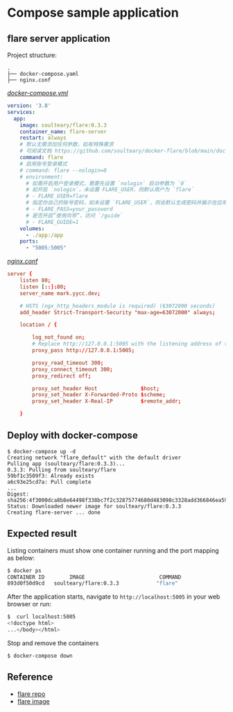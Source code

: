 # Compose sample application

## flare server application

Project structure:

```text
.
├── docker-compose.yaml
├── nginx.conf
```

[_docker-compose.yml_](docker-compose.yml)

```yaml
version: '3.8'
services:
  app:
    image: soulteary/flare:0.3.3
    container_name: flare-server
    restart: always
    # 默认无需添加任何参数，如有特殊需求
    # 可阅读文档 https://github.com/soulteary/docker-flare/blob/main/docs/advanced-startup.md
    command: flare
    # 启用账号登录模式
    # command: flare --nologin=0
    # environment:
      # 如需开启用户登录模式，需要先设置 `nologin` 启动参数为 `0`
      # 如开启 `nologin`，未设置 FLARE_USER，则默认用户为 `flare`
      # - FLARE_USER=flare
      # 指定你自己的账号密码，如未设置 `FLARE_USER`，则会默认生成密码并展示在应用启动日志中
      # - FLARE_PASS=your_password
      # 是否开启“使用向导”，访问 `/guide`
      # - FLARE_GUIDE=1
    volumes:
      - ./app:/app
    ports:
      - "5005:5005"
```

[_nginx.conf_](nginx.conf)

```conf
server {
    listen 80;
    listen [::]:80;
    server_name mark.yycc.dev;

    # HSTS (ngx_http_headers_module is required) (63072000 seconds)
    add_header Strict-Transport-Security "max-age=63072000" always;

    location / {

        log_not_found on;
        # Replace http://127.0.0.1:5005 with the listening address of the flare server.
        proxy_pass http://127.0.0.1:5005;

        proxy_read_timeout 300;
        proxy_connect_timeout 300;
        proxy_redirect off;

        proxy_set_header Host              $host;
        proxy_set_header X-Forwarded-Proto $scheme;
        proxy_set_header X-Real-IP         $remote_addr;

    }
```

## Deploy with docker-compose

```compose
$ docker-compose up -d
Creating network "flare_default" with the default driver
Pulling app (soulteary/flare:0.3.3)...
0.3.3: Pulling from soulteary/flare
59bf1c3509f3: Already exists
a6c93e25cd7a: Pull complete
...
Digest: sha256:4f3000dca8b8e64498f338bc7f2c32875774680d483098c3328add366846ea59
Status: Downloaded newer image for soulteary/flare:0.3.3
Creating flare-server ... done
```

## Expected result

Listing containers must show one container running and the port mapping as below:

```bash
$ docker ps
CONTAINER ID        IMAGE                        COMMAND                  CREATED             STATUS              PORTS                  NAMES
893d0f50d9cd   soulteary/flare:0.3.3            "flare"                  About a minute ago   Up About a minute          0.0.0.0:5005->5005/tcp, :::5005->5005/tcp           flare-server
```

After the application starts, navigate to `http://localhost:5005` in your web browser or run:

```bash
$  curl localhost:5005       
<!doctype html>
...</body></html>
```

Stop and remove the containers

```compose
$ docker-compose down
```

## Reference

- [flare repo](https://github.com/soulteary/docker-flare)
- [flare image](https://hub.docker.com/r/soulteary/flare)